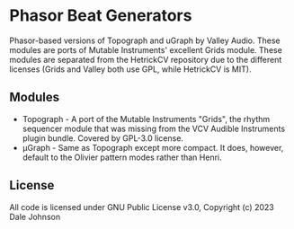 # Phasor Beat Generators

Phasor-based versions of Topograph and uGraph by Valley Audio. These modules are ports of Mutable Instruments' excellent Grids module. These modules are separated from the HetrickCV repository due to the different licenses (Grids and Valley both use GPL, while HetrickCV is MIT).

## Modules

* Topograph - A port of the Mutable Instruments "Grids", the rhythm sequencer module that was missing from the VCV Audible Instruments plugin bundle. Covered by GPL-3.0 license.
* µGraph - Same as Topograph except more compact. It does, however, default to the Olivier pattern modes rather than Henri.

## License

All code is licensed under GNU Public License v3.0, Copyright (c) 2023 Dale Johnson
